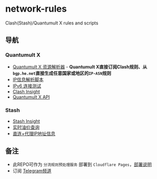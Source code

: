 # network-rules
Clash(Stash)/Quantumult X rules and scripts

## 导航
### Quantumult X
- [Quantumult X 资源解析器](https://github.com/RS0485/network-rules/tree/main/resource/README.md) - **Quantumult X直接订阅Clash规则、从`bgp.he.net`直接生成任意国家或地区的`IP-ASN`规则**
- [IP信息解析脚本](https://github.com/RS0485/network-rules/tree/main/resource/geolocation-parser.js)
- [IPv6 连接测试](https://github.com/RS0485/network-rules/tree/main/scripts/ipv6-check.js)
- [Clash Insight](https://github.com/RS0485/network-rules/blob/main/scripts/clash-insight.md)
- [Quantumult X API](https://github.com/RS0485/network-rules/tree/main/rewrite/QuanAPI.qx.conf)

### Stash
- [Stash Insight](https://github.com/RS0485/network-rules/blob/main/scripts/clash-insight.md)
- [实时油价查询](https://github.com/RS0485/network-rules/tree/main/rewrite/GasPrice.stoverride)
- [直连+代理IP地址信息](https://github.com/RS0485/network-rules/tree/main/rewrite/IPGeolocation.stoverride)

## 备注
- 此REPO可作为 `分流规则预处理服务` 部署到 `Cloudflare Pages`，[部署说明](https://github.com/RS0485/network-rules/tree/main/_worker.js.md)
- 订阅 [Telegram频道](https://t.me/rs0485_tech)
